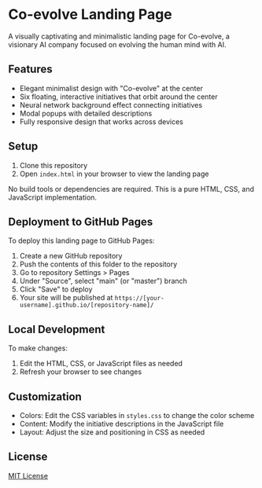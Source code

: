 # Co-evolve Landing Page

A visually captivating and minimalistic landing page for Co-evolve, a visionary AI company focused on evolving the human mind with AI.

## Features

- Elegant minimalist design with "Co-evolve" at the center
- Six floating, interactive initiatives that orbit around the center
- Neural network background effect connecting initiatives
- Modal popups with detailed descriptions
- Fully responsive design that works across devices

## Setup

1. Clone this repository
2. Open `index.html` in your browser to view the landing page

No build tools or dependencies are required. This is a pure HTML, CSS, and JavaScript implementation.

## Deployment to GitHub Pages

To deploy this landing page to GitHub Pages:

1. Create a new GitHub repository
2. Push the contents of this folder to the repository
3. Go to repository Settings > Pages
4. Under "Source", select "main" (or "master") branch
5. Click "Save" to deploy
6. Your site will be published at `https://[your-username].github.io/[repository-name]/`

## Local Development

To make changes:

1. Edit the HTML, CSS, or JavaScript files as needed
2. Refresh your browser to see changes

## Customization

- Colors: Edit the CSS variables in `styles.css` to change the color scheme
- Content: Modify the initiative descriptions in the JavaScript file
- Layout: Adjust the size and positioning in CSS as needed

## License

[MIT License](LICENSE) 